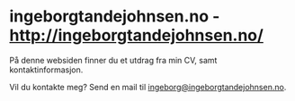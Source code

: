 ingeborgtandejohnsen.no - http://ingeborgtandejohnsen.no/
=============================

På denne websiden finner du et utdrag fra min CV, samt kontaktinformasjon. 

Vil du kontakte meg? Send en mail til ingeborg@ingeborgtandejohnsen.no.
